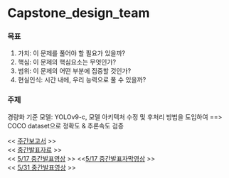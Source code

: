 # Capstone_design_team

### 목표
1. 가치: 이 문제를 풀어야 할 필요가 있을까?
2. 핵심: 이 문제의 핵심요소는 무엇인가?
3. 범위: 이 문제의 어떤 부분에 집중할 것인가?
4. 현실인식: 시간 내에, 우리 능력으로 풀 수 있을까?

### 주제
경량화 기준 모델: YOLOv9-c, 모델 아키텍처 수정 및 후처리 방법을 도입하여 ==> COCO dataset으로 정확도 & 추론속도 검증

<< [주간보고서](https://github.com/inu-capstone-design-team-MGH/MSG-folder/tree/main/%EC%A3%BC%EA%B0%84%EB%B3%B4%EA%B3%A0%EC%84%9C) >>  
<< [중간발표자료](https://github.com/inu-capstone-design-team-MGH/MSG-folder/tree/main/%EC%A4%91%EA%B0%84%EB%B0%9C%ED%91%9C) >>  
<< [5/17 중간발표영상](https://drive.google.com/file/d/1xVVid0qWz1FP8AsMeZcy_Lg-qoJFtOb0/view?usp=drive_link) >> <<[5/17 중간발표자막영상](https://drive.google.com/file/d/1YH2in4DLzjCh6K5dEZiD4tWuOu1Jc53L/view?usp=drive_link) >>  
<< [5/31 중간발표영상](https://drive.google.com/file/d/1HuPN8M1lrn85F7IHh_zD2Nqn99rlRAJ3/view?usp=drive_link) >>  
